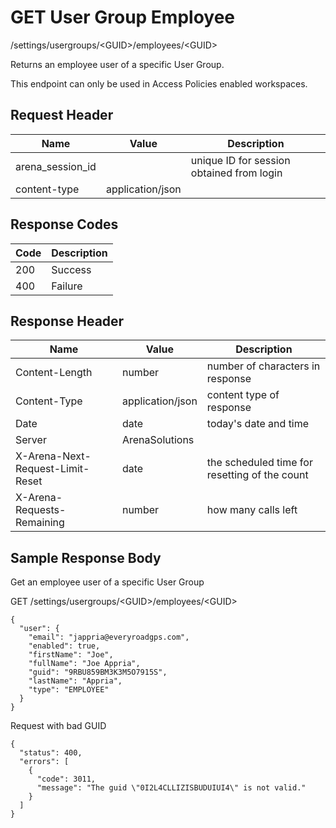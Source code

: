 # GET User Group Employee


/settings/usergroups/&lt;GUID&gt;/employees/&lt;GUID&gt;

Returns an employee user of a specific User Group.

This endpoint can only be used in Access Policies enabled workspaces.

## Request Header

| Name | Value | Description |
|  --- |  --- |  --- | 
| arena_session_id |   | unique ID for session obtained from login |
| content\-type | application/json |   |

## Response Codes

| Code | Description |
|  --- |  --- | 
| 200 | Success |
| 400 | Failure |

## Response Header

| Name | Value | Description |
|  --- |  --- |  --- | 
| Content\-Length | number | number of characters in response |
| Content\-Type | application/json | content type of response |
| Date | date | today's date and time |
| Server | ArenaSolutions |   |
| X\-Arena\-Next\-Request\-Limit\-Reset  | date | the scheduled time for resetting of the count |
| X\-Arena\-Requests\-Remaining  | number | how many calls left |

## Sample Response Body
Get an employee user of a specific User Group



GET /settings/usergroups/&lt;GUID&gt;/employees/&lt;GUID&gt;

```
{
  "user": {
    "email": "jappria@everyroadgps.com",
    "enabled": true,
    "firstName": "Joe",
    "fullName": "Joe Appria",
    "guid": "9RBU859BM3K3M5O7915S",
    "lastName": "Appria",
    "type": "EMPLOYEE"
  }
}
```
Request with bad GUID

```
{
  "status": 400,
  "errors": [
    {
      "code": 3011,
      "message": "The guid \"0I2L4CLLIZISBUDUIUI4\" is not valid."
    }
  ]
}
```
